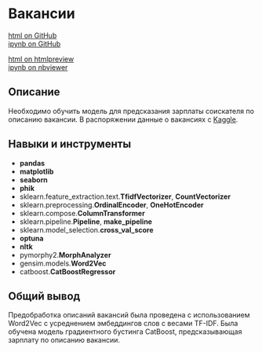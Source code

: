 # Вакансии

[html on GitHub](https://github.com/alfiia-sharafutdinova/Portfolio/blob/main/vacancies/vacancies.html)  
[ipynb on GitHub](https://github.com/alfiia-sharafutdinova/Portfolio/blob/main/vacancies/vacancies.ipynb)

[html on htmlpreview](https://htmlpreview.github.io/?https://github.com/alfiia-sharafutdinova/Portfolio/blob/main/vacancies/vacancies.html)  
[ipynb on nbviewer](https://nbviewer.org/github/alfiia-sharafutdinova/Portfolio/blob/main/vacancies/vacancies.ipynb)


## Описание

Необходимо обучить модель для предсказания зарплаты соискателя по описанию вакансии. В распоряжении данные о вакансиях с [Kaggle](https://www.kaggle.com/competitions/hse-2nd-step-in-nlp-bootcamp/leaderboard).

## Навыки и инструменты

* **pandas**
* **matplotlib**
* **seaborn**
* **phik**
* sklearn.feature_extraction.text.**TfidfVectorizer**, **CountVectorizer**
* sklearn.preprocessing.**OrdinalEncoder**, **OneHotEncoder**
* sklearn.compose.**ColumnTransformer**
* sklearn.pipeline.**Pipeline**, **make_pipeline**
* sklearn.model_selection.**cross_val_score**
* **optuna**
* **nltk**
* pymorphy2.**MorphAnalyzer**
* gensim.models.**Word2Vec**
* catboost.**CatBoostRegressor**

## Общий вывод

Предобработка описаний вакансий была проведена с использованием Word2Vec с усреднением эмбеддингов слов с весами TF-IDF. Была обучена модель градиентного бустинга CatBoost, предсказывающая зарплату по описанию вакансии. 
